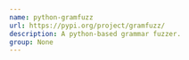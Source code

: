 ```yaml
---
name: python-gramfuzz
url: https://pypi.org/project/gramfuzz/
description: A python-based grammar fuzzer.
group: None
---
```

